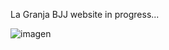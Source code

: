 La Granja BJJ website in progress...

![imagen](https://user-images.githubusercontent.com/78442505/195175688-156957f9-ba4b-4434-ab11-89dbbb7e750b.png)

